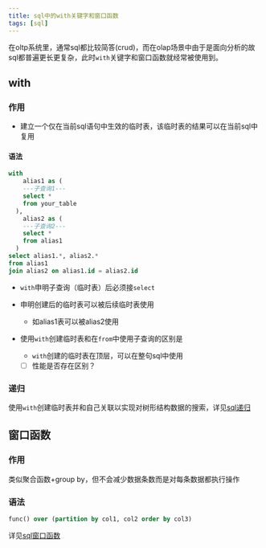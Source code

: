 ```yaml
---
title: sql中的with关键字和窗口函数
tags: [sql]
---
```


在oltp系统里，通常sql都比较简答(crud)，而在olap场景中由于是面向分析的故sql都普遍更长更复杂，此时`with`关键字和窗口函数就经常被使用到。

## with

### 作用

- 建立一个仅在当前sql语句中生效的临时表，该临时表的结果可以在当前sql中复用

#### 语法

```sql
with 
	alias1 as (
    ---子查询1---
    select *
    from your_table
  ), 
	alias2 as (
  	---子查询2---
    select *
    from alias1
  )
select alias1.*, alias2.*
from alias1
join alias2 on alias1.id = alias2.id
```

- `with`申明子查询（临时表）后必须接`select`
- 申明创建后的临时表可以被后续临时表使用
  - 如alias1表可以被alias2使用

- 使用`with`创建临时表和在`from`中使用子查询的区别是
  - `with`创建的临时表在顶层，可以在整句sql中使用
  - [ ] 性能是否存在区别？

### 递归

使用`with`创建临时表并和自己关联以实现对树形结构数据的搜索，详见[sql递归](./2023-8-31-recursive-sql.md)

## 窗口函数

### 作用

类似聚合函数+group by，但不会减少数据条数而是对每条数据都执行操作

### 语法

```sql
func() over (partition by col1, col2 order by col3)
```

详见[sql窗口函数](2023-7-18-sql-in-mysql.md#窗口函数)

